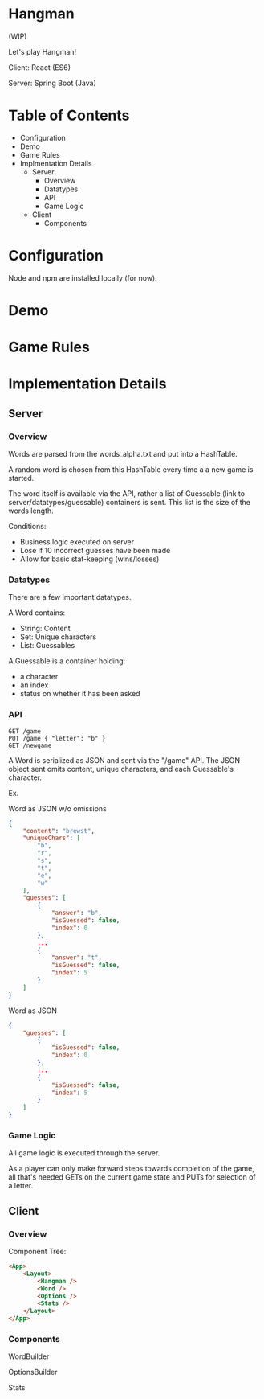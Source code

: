 # Hangman

(WIP)

Let's play Hangman!

Client: React (ES6)

Server: Spring Boot (Java)
 
# Table of Contents

- Configuration
- Demo
- Game Rules
- Implmentation Details
    - Server
        - Overview
        - Datatypes
        - API
        - Game Logic
    - Client
        - Components
# Configuration

Node and npm are installed locally (for now).

# Demo
# Game Rules
# Implementation Details

## Server

### Overview

Words are parsed from the words_alpha.txt and put into a HashTable.

A random word is chosen from this HashTable every time a a new game is started.

The word itself is available via the API, rather a list of Guessable (link to server/datatypes/guessable) containers is sent. This list is the size of the words length.

Conditions:

- Business logic executed on server
- Lose if 10 incorrect guesses have been made
- Allow for basic stat-keeping (wins/losses)

### Datatypes

There are a few important datatypes.

A Word contains:
- String: Content
- Set: Unique characters
- List: Guessables 

A Guessable is a container holding: 
- a character
- an index
- status on whether it has been asked

### API

```
GET /game
PUT /game { "letter": "b" }
GET /newgame
```

A Word is serialized as JSON and sent via the "/game" API. The JSON object sent omits content, unique characters, and each Guessable's character.

Ex.

Word as JSON w/o omissions
```JSON
{
    "content": "brewst",
    "uniqueChars": [
        "b",
        "r",
        "s",
        "t",
        "e",
        "w"
    ],
    "guesses": [
        {
            "answer": "b",
            "isGuessed": false,
            "index": 0
        },
        ...
        {
            "answer": "t",
            "isGuessed": false,
            "index": 5
        }
    ]
}
```


Word as JSON
```JSON
{
    "guesses": [
        {
            "isGuessed": false,
            "index": 0
        },
        ...
        {
            "isGuessed": false,
            "index": 5
        }
    ]
}
```


### Game Logic

All game logic is executed through the server. 

As a player can only make forward steps towards completion of the game, all that's needed GETs on the current game state and PUTs for selection of a letter.

## Client

### Overview

Component Tree:

```HTML
<App>
    <Layout>
        <Hangman />
        <Word />
        <Options />
        <Stats />
    </Layout>
</App>
```

### Components

WordBuilder

OptionsBuilder

Stats
